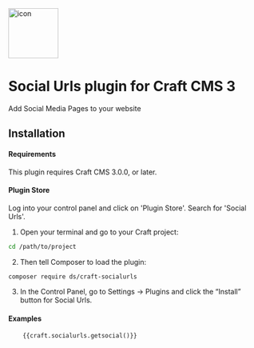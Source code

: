 <img src="src/icon.svg" alt="icon" width="100" height="100">

# Social Urls plugin for Craft CMS 3 

Add Social Media Pages to your website

## Installation

#### Requirements

This plugin requires Craft CMS 3.0.0, or later.

#### Plugin Store

Log into your control panel and click on 'Plugin Store'. Search for 'Social Urls'.
1. Open your terminal and go to your Craft project:

```bash
cd /path/to/project
```

2. Then tell Composer to load the plugin:

```bash
composer require ds/craft-socialurls
```

3. In the Control Panel, go to Settings → Plugins and click the “Install” button for Social Urls.

#### Examples

```twig
    {{craft.socialurls.getsocial()}}
```


